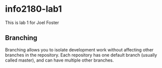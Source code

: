 # info2180-lab1
This is lab 1 for Joel Foster

## Branching

Branching allows you to isolate development work without affecting other branches in the repository. Each repository has one default branch (usually called master), and can have multiple other branches.
